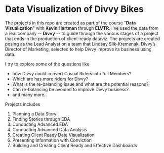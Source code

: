 # Data Visualization of Divvy Bikes 

The projects in this repo are created as part of the course "**Data Visualization**" with **Kevin Hartman** through **ELVTR**.
I've used the data from a real company -- **Divvy** -- to guide through the various stages of a project that ends in the production of client-ready dataviz. 
The projects are created posing as the Lead Analyst on a team that Lindsay Silk-Kremenak, Divvy’s Director of Marketing, selected to help Divvy improve its business using data.

I try to explore some of the questions like 
- how Divvy could convert Casual Riders into full Members?
- Which are has more riders for Divvy?
- What is the re-balancing issue and what are the potential reasons?
- Can re-balancing be avoided to improve Divvy business? 
- and many more.. 

Projects includes
1. Planning a Data Story 
2. Finding Stories through EDA 
3. Conducting Advanced EDA
4. Conducting Advanced Data Analysis 
5. Creating Client Ready Data Visualization 
6. Presenting Information with Conviction 
7. Building and Creating Client Ready and Effective Dashboards 

